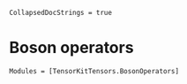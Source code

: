 ```@meta
CollapsedDocStrings = true
```

# Boson operators

```@autodocs
Modules = [TensorKitTensors.BosonOperators]
```
